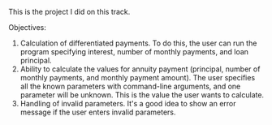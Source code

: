 This is the project I did on this track.

Objectives:
1. Calculation of differentiated payments. To do this, the user can run the program specifying interest, number of monthly payments, and loan principal.
2. Ability to calculate the values for annuity payment (principal, number of monthly payments, and monthly payment amount). The user specifies all the known parameters with command-line arguments, and one parameter will be unknown. This is the value the user wants to calculate.
3. Handling of invalid parameters. It's a good idea to show an error message if the user enters invalid parameters.